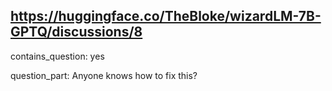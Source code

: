 ## https://huggingface.co/TheBloke/wizardLM-7B-GPTQ/discussions/8

contains_question: yes

question_part: Anyone knows how to fix this?